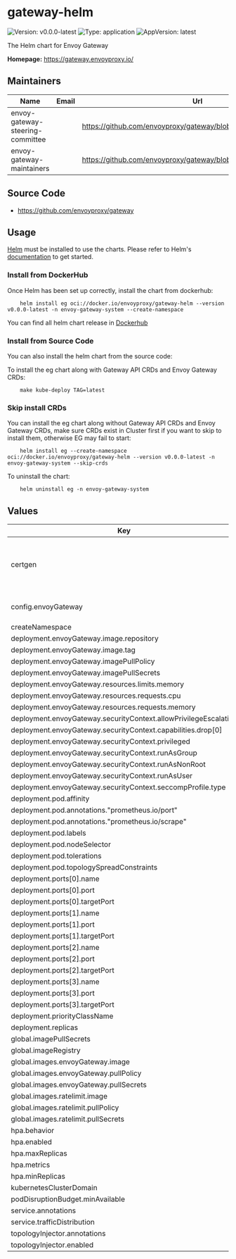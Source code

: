 # gateway-helm

![Version: v0.0.0-latest](https://img.shields.io/badge/Version-v0.0.0--latest-informational?style=flat-square) ![Type: application](https://img.shields.io/badge/Type-application-informational?style=flat-square) ![AppVersion: latest](https://img.shields.io/badge/AppVersion-latest-informational?style=flat-square)

The Helm chart for Envoy Gateway

**Homepage:** <https://gateway.envoyproxy.io/>

## Maintainers

| Name | Email | Url |
| ---- | ------ | --- |
| envoy-gateway-steering-committee |  | <https://github.com/envoyproxy/gateway/blob/main/GOVERNANCE.md> |
| envoy-gateway-maintainers |  | <https://github.com/envoyproxy/gateway/blob/main/CODEOWNERS> |

## Source Code

* <https://github.com/envoyproxy/gateway>

## Usage

[Helm](https://helm.sh) must be installed to use the charts.
Please refer to Helm's [documentation](https://helm.sh/docs) to get started.

### Install from DockerHub

Once Helm has been set up correctly, install the chart from dockerhub:

``` shell
    helm install eg oci://docker.io/envoyproxy/gateway-helm --version v0.0.0-latest -n envoy-gateway-system --create-namespace
```

You can find all helm chart release in [Dockerhub](https://hub.docker.com/r/envoyproxy/gateway-helm/tags)

### Install from Source Code

You can also install the helm chart from the source code:

To install the eg chart along with Gateway API CRDs and Envoy Gateway CRDs:

``` shell
    make kube-deploy TAG=latest
```

### Skip install CRDs

You can install the eg chart along without Gateway API CRDs and Envoy Gateway CRDs, make sure CRDs exist in Cluster first if you want to skip to install them, otherwise EG may fail to start:

``` shell
    helm install eg --create-namespace oci://docker.io/envoyproxy/gateway-helm --version v0.0.0-latest -n envoy-gateway-system --skip-crds
```

To uninstall the chart:

``` shell
    helm uninstall eg -n envoy-gateway-system
```

## Values

| Key | Type | Default | Description |
|-----|------|---------|-------------|
| certgen | object | `{"job":{"affinity":{},"annotations":{},"args":[],"nodeSelector":{},"resources":{},"securityContext":{"allowPrivilegeEscalation":false,"capabilities":{"drop":["ALL"]},"privileged":false,"readOnlyRootFilesystem":true,"runAsGroup":65532,"runAsNonRoot":true,"runAsUser":65532,"seccompProfile":{"type":"RuntimeDefault"}},"tolerations":[],"ttlSecondsAfterFinished":30},"rbac":{"annotations":{},"labels":{}}}` | Certgen is used to generate the certificates required by EnvoyGateway. If you want to construct a custom certificate, you can generate a custom certificate through Cert-Manager before installing EnvoyGateway. Certgen will not overwrite the custom certificate. Please do not manually modify `values.yaml` to disable certgen, it may cause EnvoyGateway OIDC,OAuth2,etc. to not work as expected. |
| config.envoyGateway | object | `{"extensionApis":{},"gateway":{"controllerName":"gateway.envoyproxy.io/gatewayclass-controller"},"logging":{"level":{"default":"info"}},"provider":{"type":"Kubernetes"}}` | EnvoyGateway configuration. Visit <https://gateway.envoyproxy.io/docs/api/extension_types/#envoygateway> to view all options. |
| createNamespace | bool | `false` |  |
| deployment.envoyGateway.image.repository | string | `""` |  |
| deployment.envoyGateway.image.tag | string | `""` |  |
| deployment.envoyGateway.imagePullPolicy | string | `""` |  |
| deployment.envoyGateway.imagePullSecrets | list | `[]` |  |
| deployment.envoyGateway.resources.limits.memory | string | `"1024Mi"` |  |
| deployment.envoyGateway.resources.requests.cpu | string | `"100m"` |  |
| deployment.envoyGateway.resources.requests.memory | string | `"256Mi"` |  |
| deployment.envoyGateway.securityContext.allowPrivilegeEscalation | bool | `false` |  |
| deployment.envoyGateway.securityContext.capabilities.drop[0] | string | `"ALL"` |  |
| deployment.envoyGateway.securityContext.privileged | bool | `false` |  |
| deployment.envoyGateway.securityContext.runAsGroup | int | `65532` |  |
| deployment.envoyGateway.securityContext.runAsNonRoot | bool | `true` |  |
| deployment.envoyGateway.securityContext.runAsUser | int | `65532` |  |
| deployment.envoyGateway.securityContext.seccompProfile.type | string | `"RuntimeDefault"` |  |
| deployment.pod.affinity | object | `{}` |  |
| deployment.pod.annotations."prometheus.io/port" | string | `"19001"` |  |
| deployment.pod.annotations."prometheus.io/scrape" | string | `"true"` |  |
| deployment.pod.labels | object | `{}` |  |
| deployment.pod.nodeSelector | object | `{}` |  |
| deployment.pod.tolerations | list | `[]` |  |
| deployment.pod.topologySpreadConstraints | list | `[]` |  |
| deployment.ports[0].name | string | `"grpc"` |  |
| deployment.ports[0].port | int | `18000` |  |
| deployment.ports[0].targetPort | int | `18000` |  |
| deployment.ports[1].name | string | `"ratelimit"` |  |
| deployment.ports[1].port | int | `18001` |  |
| deployment.ports[1].targetPort | int | `18001` |  |
| deployment.ports[2].name | string | `"wasm"` |  |
| deployment.ports[2].port | int | `18002` |  |
| deployment.ports[2].targetPort | int | `18002` |  |
| deployment.ports[3].name | string | `"metrics"` |  |
| deployment.ports[3].port | int | `19001` |  |
| deployment.ports[3].targetPort | int | `19001` |  |
| deployment.priorityClassName | string | `nil` |  |
| deployment.replicas | int | `1` |  |
| global.imagePullSecrets | list | `[]` | Global override for image pull secrets |
| global.imageRegistry | string | `""` | Global override for image registry |
| global.images.envoyGateway.image | string | `nil` |  |
| global.images.envoyGateway.pullPolicy | string | `nil` |  |
| global.images.envoyGateway.pullSecrets | list | `[]` |  |
| global.images.ratelimit.image | string | `"docker.io/envoyproxy/ratelimit:bb4dae24"` |  |
| global.images.ratelimit.pullPolicy | string | `"IfNotPresent"` |  |
| global.images.ratelimit.pullSecrets | list | `[]` |  |
| hpa.behavior | object | `{}` |  |
| hpa.enabled | bool | `false` |  |
| hpa.maxReplicas | int | `1` |  |
| hpa.metrics | list | `[]` |  |
| hpa.minReplicas | int | `1` |  |
| kubernetesClusterDomain | string | `"cluster.local"` |  |
| podDisruptionBudget.minAvailable | int | `0` |  |
| service.annotations | object | `{}` |  |
| service.trafficDistribution | string | `""` |  |
| topologyInjector.annotations | object | `{}` |  |
| topologyInjector.enabled | bool | `true` |  |
